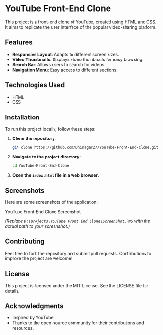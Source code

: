 # YouTube Front-End Clone

This project is a front-end clone of YouTube, created using HTML and CSS. It aims to replicate the user interface of the popular video-sharing platform.

## Features

- **Responsive Layout**: Adapts to different screen sizes.
- **Video Thumbnails**: Displays video thumbnails for easy browsing.
- **Search Bar**: Allows users to search for videos.
- **Navigation Menu**: Easy access to different sections.

## Technologies Used

- HTML
- CSS

## Installation

To run this project locally, follow these steps:

1. **Clone the repository**:
   ```bash
   git clone https://github.com/Dhinagar27/YouTube-Front-End-Clone.git
   ```

2. **Navigate to the project directory**:
   ```bash
   cd YouTube-Front-End-Clone
   ```

3. **Open the `index.html` file in a web browser**.

## Screenshots

Here are some screenshots of the application:

YouTube Front-End Clone Screenshot

*(Replace `D:\projects\YouTube Front End clone\ScreenShot.PNG` with the actual path to your screenshot.)*

## Contributing

Feel free to fork the repository and submit pull requests. Contributions to improve the project are welcome!

## License

This project is licensed under the MIT License. See the LICENSE file for details.

## Acknowledgments

- Inspired by YouTube
- Thanks to the open-source community for their contributions and resources.
